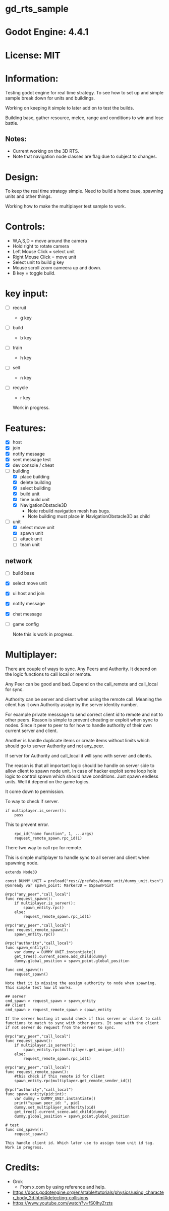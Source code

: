 # gd_rts_sample

# Godot Engine: 4.4.1

# License: MIT

# Information:
  Testing godot engine for real time strategy. To see how to set up and simple sample break down for units and buildings.

  Working on keeping it simple to later add on to test the builds.

  Building base, gather resource, melee, range and conditions to win and lose battle.

## Notes:
- Current working on the 3D RTS.
- Note that navigation node classes are flag due to subject to changes.

# Design:
  To keep the  real time strategy simple. Need to build a home base, spawning units and other things.

  Working how to make the multiplayer test sample to work.

# Controls:
- W,A,S,D = move around the camera
- Hold right to rotate camera
- Left Mouse Click = select unit
- Right Mouse Click = move unit
- Select unit to build g key
- Mouse scroll zoom cameera up and down.
- B key = toggle build.

# key input:
- [ ] recruit
	- g key
- [ ] build
	- b key
- [ ] train
	- h key
- [ ] sell
	- n key
- [ ] recycle
	- r key
	
	
  Work in progress.

# Features:
- [x] host
- [x] join
- [x] notify message
- [x] sent message test
- [x] dev console / cheat
- [ ] building
	- [x] place building
	- [x] delete building
	- [x] select building
	- [x] build unit
	- [x] time build unit
	- [x] NavigationObstacle3D
		- Note rebuild navigation mesh has bugs.
		- Note building must place in NavigationObstacle3D as child
- [ ] unit
	- [x] select move unit
	- [x] spawn unit
	- [ ] attack unit
	- [ ] team unit

## network
- [ ] build base
- [x] select move unit
- [x] ui host and join
- [x] notify message
- [x] chat message
- [ ] game config

  Note this is work in progress.

# Multiplayer:
  There are couple of ways to sync. Any Peers and Authority. It depend on the logic functions to call local or remote.

  Any Peer can be good and bad. Depend on the call_remote and call_local for sync.  

  Authority can be server and client when using the remote call. Meaning the cilent has it own Authority assign by the server identity number.
  
  For example private messsage to send correct client id to remote and not to other peers. Reason is simple to prevent cheating or exploit when sync to nodes. Since it peer to peer to for how to handle authority of their own current server and client.
  
  Another is handle duplicate items or create items without limits which should go to server Authority and not any_peer.

  If server for Authority and call_local it will sync with server and clients.

  The reason is that all important logic should be handle on server side to allow client to spawn node unit. In case of hacker exploit some loop hole logic to control spawn which should have conditions. Just spawn endless units. Well it depend on the game logics.

  It come down to permission. 

  To way to check if server.
```
if multiplayer.is_server():
	pass
```
  This to prevent error.

```
	rpc_id("name function", 1, ...args)
	request_remote_spawn.rpc_id(1)
```
  There two way to call rpc for remote.


  This is simple multiplayer to handle sync to all server and client when spawning node.

```
extends Node3D

const DUMMY_UNIT = preload("res://prefabs/dummy_unit/dummy_unit.tscn")
@onready var spawn_point: Marker3D = $SpawnPoint

@rpc("any_peer","call_local")
func request_spawn():
	if multiplayer.is_server():
		spawn_entity.rpc()
	else:
		request_remote_spawn.rpc_id(1)

@rpc("any_peer","call_local")
func request_remote_spawn():
	spawn_entity.rpc()

@rpc("authority","call_local")
func spawn_entity():
	var dummy = DUMMY_UNIT.instantiate()
	get_tree().current_scene.add_child(dummy)
	dummy.global_position = spawn_point.global_position

func cmd_spawn():
	request_spawn()
```
	Note that it is missing the assign authority to node when spawning. This simple test how it works.


```
## server
cmd_spawn > request_spawn > spawn_entity
## client
cmd_spawn > request_remote_spawn > spawn_entity
```
	If the server hosting it would check if this server or client to call functions to match to sync with other peers. It same with the client if not server do request from the server to sync.

```
@rpc("any_peer","call_local")
func request_spawn():
	if multiplayer.is_server():
		spawn_entity.rpc(multiplayer.get_unique_id())
	else:
		request_remote_spawn.rpc_id(1)
	
@rpc("any_peer","call_local")
func request_remote_spawn():
	#this check if this remote id for client
	spawn_entity.rpc(multiplayer.get_remote_sender_id())

@rpc("authority","call_local")
func spawn_entity(pid:int):
	var dummy = DUMMY_UNIT.instantiate()
	print("spawn peer_id: ", pid)
	dummy.set_multiplayer_authority(pid)
	get_tree().current_scene.add_child(dummy)
	dummy.global_position = spawn_point.global_position
	
# test 
func cmd_spawn():
	request_spawn()
```
	This handle client id. Which later use to assign team unit id tag. Work in progress.


# Credits:
- Grok
	- From x.com by using reference and help. 
- https://docs.godotengine.org/en/stable/tutorials/physics/using_character_body_2d.html#detecting-collisions
- https://www.youtube.com/watch?v=fS0IhyZrzts
